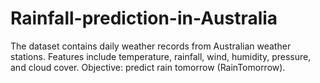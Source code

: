 # Rainfall-prediction-in-Australia
The dataset contains daily weather records from Australian weather stations. Features include temperature, rainfall, wind, humidity, pressure, and cloud cover. Objective: predict rain tomorrow (RainTomorrow).
